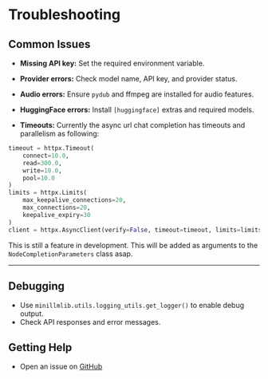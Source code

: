 # Troubleshooting

## Common Issues
- **Missing API key:** Set the required environment variable.
- **Provider errors:** Check model name, API key, and provider status.
- **Audio errors:** Ensure `pydub` and ffmpeg are installed for audio features.
- **HuggingFace errors:** Install `[huggingface]` extras and required models.

- **Timeouts:** Currently the async url chat completion has timeouts and parallelism as following:
```python
timeout = httpx.Timeout(
    connect=10.0, 
    read=300.0,
    write=10.0,
    pool=10.0
)
limits = httpx.Limits(
    max_keepalive_connections=20, 
    max_connections=20, 
    keepalive_expiry=30
)
client = httpx.AsyncClient(verify=False, timeout=timeout, limits=limits)
```
This is still a feature in development. This will be added as arguments to the `NodeCompletionParameters` class asap.

---

## Debugging
- Use `minillmlib.utils.logging_utils.get_logger()` to enable debug output.
- Check API responses and error messages.

## Getting Help
- Open an issue on [GitHub](https://github.com/qfeuilla/MiniLLMLib/issues)
